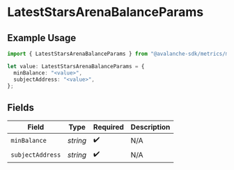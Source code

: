 # LatestStarsArenaBalanceParams

## Example Usage

```typescript
import { LatestStarsArenaBalanceParams } from "@avalanche-sdk/metrics/models/components";

let value: LatestStarsArenaBalanceParams = {
  minBalance: "<value>",
  subjectAddress: "<value>",
};
```

## Fields

| Field              | Type               | Required           | Description        |
| ------------------ | ------------------ | ------------------ | ------------------ |
| `minBalance`       | *string*           | :heavy_check_mark: | N/A                |
| `subjectAddress`   | *string*           | :heavy_check_mark: | N/A                |